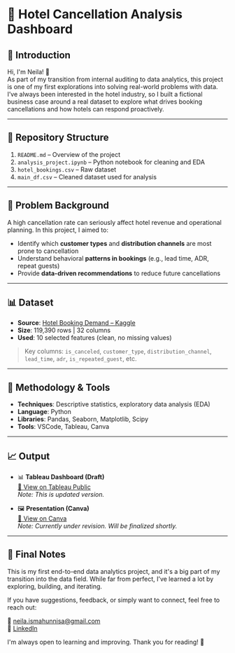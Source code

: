 # 🏨 Hotel Cancellation Analysis Dashboard

## 📌 Introduction

Hi, I'm Neila! 👋  
As part of my transition from internal auditing to data analytics, this project is one of my first explorations into solving real-world problems with data. I’ve always been interested in the hotel industry, so I built a fictional business case around a real dataset to explore what drives booking cancellations and how hotels can respond proactively.

---

## 📁 Repository Structure

1. `README.md` – Overview of the project  
2. `analysis_project.ipynb` – Python notebook for cleaning and EDA  
3. `hotel_bookings.csv` – Raw dataset  
4. `main_df.csv` – Cleaned dataset used for analysis

---

## 🧠 Problem Background

A high cancellation rate can seriously affect hotel revenue and operational planning. In this project, I aimed to:

- Identify which **customer types** and **distribution channels** are most prone to cancellation  
- Understand behavioral **patterns in bookings** (e.g., lead time, ADR, repeat guests)  
- Provide **data-driven recommendations** to reduce future cancellations

---

## 📊 Dataset

- **Source**: [Hotel Booking Demand – Kaggle](https://www.kaggle.com/datasets/jessemostipak/hotel-booking-demand)  
- **Size**: 119,390 rows | 32 columns  
- **Used**: 10 selected features (clean, no missing values)  
> Key columns: `is_canceled`, `customer_type`, `distribution_channel`, `lead_time`, `adr`, `is_repeated_guest`, etc.

---

## 🧰 Methodology & Tools

- **Techniques**: Descriptive statistics, exploratory data analysis (EDA)  
- **Language**: Python  
- **Libraries**: Pandas, Seaborn, Matplotlib, Scipy  
- **Tools**: VSCode, Tableau, Canva

---

## 📈 Output

- 📊 **Tableau Dashboard (Draft)**  
  [🔗 View on Tableau Public](https://public.tableau.com/views/CancellationReport_17526434997200/Dashboard1?:language=en-US&:sid=&:redirect=auth&:display_count=n&:origin=viz_share_link)  
  _Note: This is updated version._

- 🖼️ **Presentation (Canva)**  
  [🔗 View on Canva](https://www.canva.com/design/DAGmxpQ8_XA/NJHpLqcv_DH2vtt7DcwKgw/edit)  
  _Note: Currently under revision. Will be finalized shortly._

---

## 💬 Final Notes

This is my first end-to-end data analytics project, and it's a big part of my transition into the data field. While far from perfect, I’ve learned a lot by exploring, building, and iterating.

If you have suggestions, feedback, or simply want to connect, feel free to reach out:

📧 neila.ismahunnisa@gmail.com  
🔗 [LinkedIn](https://www.linkedin.com/in/neila-ismahunnisa/)

I'm always open to learning and improving. Thank you for reading! 🙌
